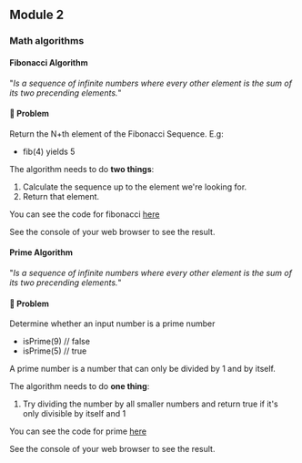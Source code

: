 ## **Module 2**

### **Math algorithms**

#### **Fibonacci Algorithm**

"_Is a sequence of infinite numbers where every other element is the sum of its two precending elements._"

#### **💭 Problem**

Return the N+th element of the Fibonacci Sequence. E.g:

- fib(4) yields 5

The algorithm needs to do **two things**:

1. Calculate the sequence up to the element we're looking for.
2. Return that element.

You can see the code for fibonacci [here](https://github.com/xdiegom/algorithms-crash-course-notes/blob/main/module-2/fibonacci.js)

See the console of your web browser to see the result.

#### **Prime Algorithm**

"_Is a sequence of infinite numbers where every other element is the sum of its two precending elements._"

#### **💭 Problem**

Determine whether an input number is a prime number

- isPrime(9) // false
- isPrime(5) // true

A prime number is a number that can only be divided by 1 and by itself.

The algorithm needs to do **one thing**:

1. Try dividing the number by all smaller numbers and return true if it's only divisible by itself and 1

You can see the code for prime [here](https://github.com/xdiegom/algorithms-crash-course-notes/blob/main/module-2/prime.js)

See the console of your web browser to see the result.
